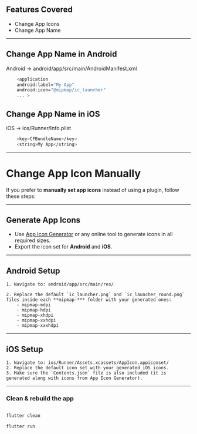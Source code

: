## Features Covered

- Change App Icons
- Change App Name

---

## Change App Name in Android

Android → android/app/src/main/AndroidManifest.xml

```bash
    <application
    android:label="My App"
    android:icon="@mipmap/ic_launcher"
    ... >

```

## Change App Name in iOS

iOS → ios/Runner/Info.plist

```bash
    <key>CFBundleName</key>
    <string>My App</string>
```

---

# Change App Icon Manually

If you prefer to **manually set app icons** instead of using a plugin, follow these steps:

---

## Generate App Icons

- Use [App Icon Generator](https://appicon.co/) or any online tool to generate icons in all required sizes.
- Export the icon set for **Android** and **iOS**.

---

## Android Setup

    1. Navigate to: android/app/src/main/res/

    2. Replace the default `ic_launcher.png` and `ic_launcher_round.png` files inside each **mipmap-*** folder with your generated ones:
        - mipmap-mdpi
        - mipmap-hdpi
        - mipmap-xhdpi
        - mipmap-xxhdpi
        - mipmap-xxxhdpi

---

## iOS Setup

    1. Navigate to: ios/Runner/Assets.xcassets/AppIcon.appiconset/
    2. Replace the default icon set with your generated iOS icons.
    3. Make sure the `Contents.json` file is also included (it is generated along with icons from App Icon Generator).

---

### Clean & rebuild the app

```bash

flutter clean

flutter run

```
